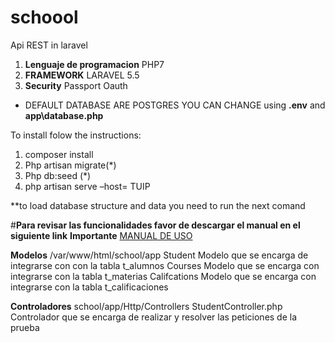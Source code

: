 # schoool
Api REST in laravel

1. **Lenguaje de programacion** PHP7
2. **FRAMEWORK** LARAVEL 5.5
3. **Security** Passport Oauth

* DEFAULT DATABASE ARE POSTGRES YOU CAN CHANGE using  **.env** and **app\database.php**

To install folow the instructions:

1.	composer install
2.	Php artisan migrate(*)
3.	Php db:seed (*)
4.	php artisan serve –host= TUIP

**to load database structure and data you need to run the next comand 

#**Para revisar las funcionalidades favor de descargar el manual en el siguiente link**
**Importante**
[MANUAL DE USO](https://github.com/mikE83/schoool/blob/master/FichaPruebaPagoFacil%20(1).pdf
)

**Modelos**
/var/www/html/school/app
Student Modelo que se encarga de integrarse con con la tabla t_alumnos 
Courses Modelo que se encarga con integrarse con la tabla t_materias
Califcations Modelo que se encarga con integrarse con la tabla t_calificaciones


**Controladores**
school/app/Http/Controllers
StudentController.php Controlador que se encarga de realizar y resolver las peticiones de la prueba
